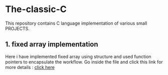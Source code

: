 # The-classic-C
This repository contains C language implementation of various small PROJECTS.
## 1. fixed array implementation
Here i have implemented fixed array using structure and used function pointers to encapsulate the workflow.
Go inside the file and click this link for more details : [click here]()

